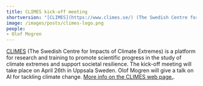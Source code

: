 ```yaml
---
title: CLIMES kick-off meeting
shortversion: "[CLIMES](https://www.climes.se/) (The Swedish Centre for Impacts of Climate Extremes) is a platform for research and training to promote scientific progress in the study of climate extremes and support societal resilience. The kick-off meeting will take place on April 26th in Uppsala Sweden. Olof Mogren will give a talk on AI for tackling climate change. [More info on the CLIMES web page.](https://www.climes.se/kickoff/)."
image: /images/posts/climes-logo.png
people:
- Olof Mogren
---
```



[CLIMES](https://www.climes.se/) (The Swedish Centre for Impacts of Climate Extremes) is a platform for research and training to promote scientific progress in the study of climate extremes and support societal resilience. The kick-off meeting will take place on April 26th in Uppsala Sweden. Olof Mogren will give a talk on AI for tackling climate change. [More info on the CLIMES web page.](https://www.climes.se/kickoff/).

